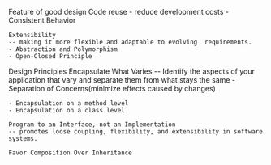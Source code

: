 Feature of good design
    Code reuse
    - reduce development costs
    - Consistent Behavior 
    
    Exten­si­bil­i­ty
    -- making it more flexible and adaptable to evolving  requirements.
    - Abstraction and Polymorphism
    - Open-Closed Principle

Design Principles
    Encapsulate What Varies
    -- Iden­ti­fy the aspects of your appli­ca­tion that vary and sep­a­rate them from what stays the same
    - Separation of Concerns(minimize effects caused by changes)

    - Encap­su­la­tion on a method level
    - Encap­su­la­tion on a class level

    Program to an Interface, not an Implementation
    -- promotes loose coupling, flexibility, and extensibility in software systems.

    Favor Composition Over Inheritance